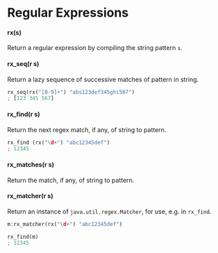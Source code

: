 # Regular Expressions

#### rx(s)

Return a regular expression by compiling the string pattern `s`.

#### rx_seq(r s)

Return a lazy sequence of successive matches of pattern in string.

```rust
rx_seq(rx("[0-9]+") "abs123def345ghi567")
; [123 345 567]
```

#### rx_find(r s)

Return the next regex match, if any, of string to pattern.

```rust
rx_find (rx("\d+") "abc12345def")
; 12345
```

#### rx_matches(r s)

Return the match, if any, of string to pattern.

#### rx_matcher(r s)

Return an instance of `java.util.regex.Matcher`, for use, e.g. in
`rx_find`.

```rust
m:rx_matcher(rx("\d+") "abc12345def")

rx_find(m)
; 12345
```